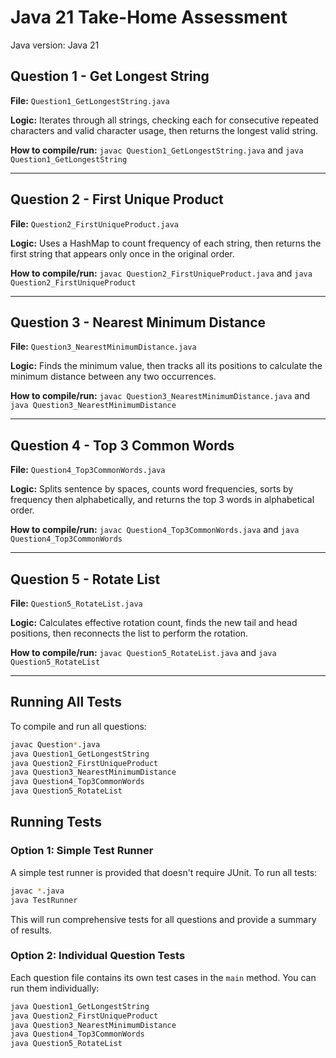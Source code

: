 # Java 21 Take-Home Assessment

Java version: Java 21

## Question 1 - Get Longest String
**File:** `Question1_GetLongestString.java`

**Logic:** Iterates through all strings, checking each for consecutive repeated characters and valid character usage, then returns the longest valid string.

**How to compile/run:** `javac Question1_GetLongestString.java` and `java Question1_GetLongestString`

---

## Question 2 - First Unique Product
**File:** `Question2_FirstUniqueProduct.java`

**Logic:** Uses a HashMap to count frequency of each string, then returns the first string that appears only once in the original order.

**How to compile/run:** `javac Question2_FirstUniqueProduct.java` and `java Question2_FirstUniqueProduct`

---

## Question 3 - Nearest Minimum Distance
**File:** `Question3_NearestMinimumDistance.java`

**Logic:** Finds the minimum value, then tracks all its positions to calculate the minimum distance between any two occurrences.

**How to compile/run:** `javac Question3_NearestMinimumDistance.java` and `java Question3_NearestMinimumDistance`

---

## Question 4 - Top 3 Common Words
**File:** `Question4_Top3CommonWords.java`

**Logic:** Splits sentence by spaces, counts word frequencies, sorts by frequency then alphabetically, and returns the top 3 words in alphabetical order.

**How to compile/run:** `javac Question4_Top3CommonWords.java` and `java Question4_Top3CommonWords`

---

## Question 5 - Rotate List
**File:** `Question5_RotateList.java`

**Logic:** Calculates effective rotation count, finds the new tail and head positions, then reconnects the list to perform the rotation.

**How to compile/run:** `javac Question5_RotateList.java` and `java Question5_RotateList`

---

## Running All Tests

To compile and run all questions:

```bash
javac Question*.java
java Question1_GetLongestString
java Question2_FirstUniqueProduct
java Question3_NearestMinimumDistance
java Question4_Top3CommonWords
java Question5_RotateList
```

## Running Tests

### Option 1: Simple Test Runner 

A simple test runner is provided that doesn't require JUnit. To run all tests:

```bash
javac *.java
java TestRunner
```

This will run comprehensive tests for all questions and provide a summary of results.

### Option 2: Individual Question Tests

Each question file contains its own test cases in the `main` method. You can run them individually:

```bash
java Question1_GetLongestString
java Question2_FirstUniqueProduct
java Question3_NearestMinimumDistance
java Question4_Top3CommonWords
java Question5_RotateList
``` 